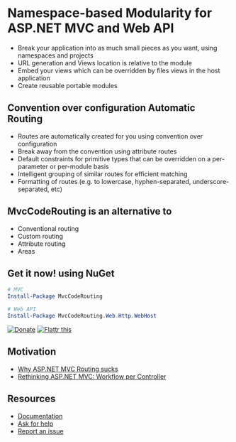 ﻿Namespace-based Modularity for ASP.NET MVC and Web API
======================================================

- Break your application into as much small pieces as you want, using namespaces and projects
- URL generation and Views location is relative to the module
- Embed your views which can be overridden by files views in the host application
- Create reusable portable modules

Convention over configuration Automatic Routing
-----------------------------------------------
- Routes are automatically created for you using convention over configuration
- Break away from the convention using attribute routes
- Default constraints for primitive types that can be overridden on a per-parameter or per-module basis
- Intelligent grouping of similar routes for efficient matching
- Formatting of routes (e.g. to lowercase, hyphen-separated, underscore-separated, etc)

MvcCodeRouting is an alternative to
-----------------------------------
- Conventional routing
- Custom routing
- Attribute routing
- Areas

Get it now! using NuGet
-----------------------
```powershell
# MVC
Install-Package MvcCodeRouting

# Web API
Install-Package MvcCodeRouting.Web.Http.WebHost
```
[![Donate](https://www.paypalobjects.com/en_US/i/btn/btn_donate_SM.gif)](https://mvccoderouting.codeplex.com/documentation?title=Donate)
[![Flattr this](https://api.flattr.com/button/flattr-badge-large.png)](http://flattr.com/thing/1761230/MvcCodeRouting)

Motivation
----------
- [Why ASP.NET MVC Routing sucks](http://maxtoroq.blogspot.com/2014/02/why-aspnet-mvc-routing-sucks.html)
- [Rethinking ASP.NET MVC: Workflow per Controller](http://maxtoroq.blogspot.com/2013/02/aspnet-mvc-workflow-per-controller.html)

Resources
---------
- [Documentation](https://mvccoderouting.codeplex.com/documentation)
- [Ask for help](https://mvccoderouting.codeplex.com/discussions)
- [Report an issue](https://mvccoderouting.codeplex.com/workitem/list/basic)
